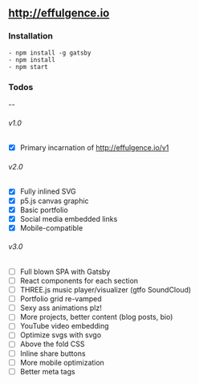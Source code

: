 ## http://effulgence.io

### Installation

```
- npm install -g gatsby
- npm install
- npm start
```

### Todos
--
###### v1.0
- [x] Primary incarnation of http://effulgence.io/v1

###### v2.0
- [x] Fully inlined SVG
- [x] p5.js canvas graphic
- [x] Basic portfolio
- [x] Social media embedded links
- [x] Mobile-compatible

###### v3.0
- [ ] Full blown SPA with Gatsby
- [ ] React components for each section
- [ ] THREE.js music player/visualizer (gtfo SoundCloud)
- [ ] Portfolio grid re-vamped
- [ ] Sexy ass animations plz!
- [ ] More projects, better content (blog posts, bio)
- [ ] YouTube video embedding
- [ ] Optimize svgs with svgo
- [ ] Above the fold CSS
- [ ] Inline share buttons
- [ ] More mobile optimization
- [ ] Better meta tags